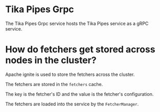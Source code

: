 # Tika Pipes Grpc

The Tika Pipes Grpc service hosts the Tika Pipes service as a gRPC service.

# How do fetchers get stored across nodes in the cluster?

Apache ignite is used to store the fetchers across the cluster. 

The fetchers are stored in the `fetchers` cache. 

The key is the fetcher's ID and the value is the fetcher's configuration.

The fetchers are loaded into the service by the `FetcherManager`.
